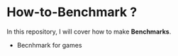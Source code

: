# How-to-Benchmark ?
In this repository, I will cover how to make **Benchmarks**.
 * Becnhmark for games
